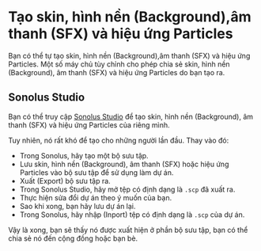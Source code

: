 # Tạo skin, hình nền (Background),âm thanh (SFX) và hiệu ứng Particles

Bạn có thể tự tạo skin, hình nền (Background),âm thanh (SFX) và hiệu ứng Particles. Một số máy chủ tùy chỉnh cho phép chia sẻ skin, hình nền (Background), âm thanh (SFX) và hiệu ứng Particles do bạn tạo ra.

## Sonolus Studio

Bạn có thể truy cập [Sonolus Studio](https://studio.sonolus.com) để tạo skin, hình nền (Background), âm thanh (SFX) và hiệu ứng Particles của riêng mình.

Tuy nhiên, nó rất khó để tạo cho những người lần đầu. Thay vào đó:

- Trong Sonolus, hãy tạo một bộ sưu tập.
- Lưu skin, hình nền (Background), âm thanh (SFX) hoặc hiệu ứng Particles vào bộ sưu tập để sử dụng làm dự án.
- Xuất (Export) bộ sưu tập ra.
- Trong Sonolus Studio, hãy mở tệp có định dạng là `.scp` đã xuất ra.
- Thực hiện sửa đổi dự án theo ý muốn của bạn.
- Sao khi xong, bạn hãy lưu dự án lại.
- Trong Sonolus, hãy nhập (Inport) tệp có định dạng là `.scp` của dự án.

Vậy là xong, bạn sẽ thấy nó được xuất hiện ở phần bộ sưu tập, bạn có thể chia sẻ nó đến cộng đồng hoặc bạn bè.
